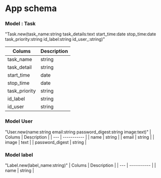 # App schema
### Model : Task
"Task.new(task_name:string task_details:text start_time:date stop_time:date task_priority:string id_label:string id_user_:string)"

| Colums | Description |
| -------| ----------- |
| task_name | string |
| task_detail | string |
| start_time | date |
| stop_time | date |
| task_priority | string |
| id_label | string |
| id_user | string |


### Model User
"User.new(name:string email:string password_digest:string image:text)"
| Colums | Description |
| --- | ----------- |
| name | string |
| email | string |
| image | text |
| password_digest | string |

### Model label
"Label.new(label_name:string)"
| Colums | Description |
| --- | ----------- |
| name | string |

